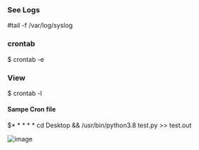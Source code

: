### See Logs

#tail -f /var/log/syslog

### crontab

$ crontab -e

### View

$ crontab -l

#### Sampe Cron file

$* * * * * cd Desktop && /usr/bin/python3.8 test.py >> test.out


![image](https://user-images.githubusercontent.com/49310101/122632597-b114eb80-d088-11eb-888a-13c94bbdbefa.png)
